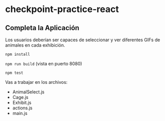 # checkpoint-practice-react

## Completa la Aplicación

Los usuarios deberían ser capaces de seleccionar y ver diferentes GIFs de animales en cada exhibición.

`npm install`

`npm run build` (vista en puerto 8080)

`npm test`

Vas a trabajar en los archivos:

- AnimalSelect.js
- Cage.js
- Exhibit.js
- actions.js
- main.js